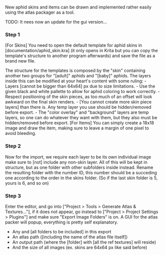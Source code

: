 New aphid skins and items can be drawn and implemented rather easily using the atlas packager as a tool.

TODO: It nees now an update for the gui version...
### Step 1
[For Skins]
You need to open the default template for aphid skins in [documentation/aphid_skin.kra] (it only opens in Krita but you can copy the template's structure to another program afterwards) and save the file as a brand new file.

The structure for the templates is composed by the "skin" containing another two groups for "[adult]" aphids and "[baby]" aphids. The layers inside this can be modified at your heart's content with some ruling:
	- Layers [cannot be bigger than 64x64] px due to size limitations.
	- Use the given black and white pallette to allow for aphid coloring to work correctly.
	- Respect positioning of the skin pieces, as too much of an offset will look awkward on the final skin renders.
	- [You cannot create more skin piece layers] than there is. Any temp layer you use should be hidden/removed before export.
	- The "color overlay" and "background" layers are temp layers, so one can do whatever they want with them, but they also must be hidden/removed before export.
[For Items]
You can simply create a 18x18 image and draw the item, making sure to leave a margin of one pixel to avoid bleeding.
### Step 2
Now for the import, we require each layer to be its own individual image make sure to [not] include any non-skin layer.
All of this will be kept in structure, but as one folder with other subfolders inside instead.
Rename the resulting folder with the number ID, this number should be a succeding one according to the order in the skins folder. (So if the last skin folder is 5, yours is 6, and so on)
### Step 3
Enter the editor, and go into ["Project > Tools > Generate Atlas & Textures..."], if it does not appear, go instead to ["Project > Project Settings > Plugins"] and make sure "Export Image Folders" is on.
 A GUI for the atlas packer will popup, everything is pretty self explanatory.
- Any and [all folders to be included] in this export
- An atlas path ([including the name of the atlas file itself])
- An output path (where the [folder] with [all the ref textures] will reside)
- And the size of all images (ex. skins are 64x64 px like said before)